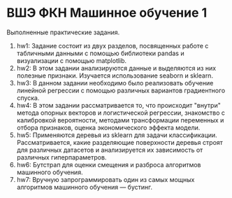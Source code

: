 # ВШЭ ФКН Машинное обучение 1 
Выполненные практические задания.
1. hw1: Задание состоит из двух разделов, посвященных работе с табличными данными с помощью библиотеки pandas и визуализации с помощью matplotlib.
2. hw2: В этом задании анализируются данные и выделяются из них полезные признаки. Изучается использование seaborn и sklearn.
3. hw3: В данном задании необходимо было реализовать обучение линейной регрессии с помощью различных вариантов градиентного спуска.
4. hw4: В этом задании рассматривается то, что происходит "внутри" метода опорных векторов и логистической регрессии, знакомство с калибровкой вероятности, методами трансформации переменных и отбора признаков, оценка экономического эффекта модели.
5. hw5: Применяются деревья из sklearn для задачи классификации. Рассматривается, какие разделяющие поверхности деревья строят для различных датасетов и анализируется их зависимость от различных гиперпараметров.
6. hw6: Бутстрап для оценки смещения и разброса алгоритмов машинного обучения.
7. hw7: Вручную запрограммировать один из самых мощных алгоритмов машинного обучения — бустинг.

